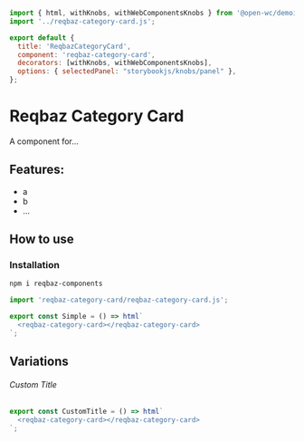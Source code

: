 ```js script
import { html, withKnobs, withWebComponentsKnobs } from '@open-wc/demoing-storybook';
import '../reqbaz-category-card.js';

export default {
  title: 'ReqbazCategoryCard',
  component: 'reqbaz-category-card',
  decorators: [withKnobs, withWebComponentsKnobs],
  options: { selectedPanel: "storybookjs/knobs/panel" },
};
```

# Reqbaz Category Card

A component for...

## Features:

- a
- b
- ...

## How to use

### Installation

```bash
npm i reqbaz-components
```

```js
import 'reqbaz-category-card/reqbaz-category-card.js';
```

```js preview-story
export const Simple = () => html`
  <reqbaz-category-card></reqbaz-category-card>
`;
```

## Variations

###### Custom Title

```js preview-story
export const CustomTitle = () => html`
  <reqbaz-category-card></reqbaz-category-card>
`;
```
